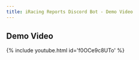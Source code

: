 ```yaml
---
title: iRacing Reports Discord Bot - Demo Video
---
```


## Demo Video

{% include youtube.html id='f0OCe9c8UTo' %}
